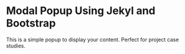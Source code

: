 
# Modal Popup Using Jekyl and Bootstrap

This is a simple popup to display your content. Perfect for project case studies.
